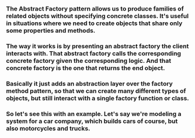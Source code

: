 ### The Abstract Factory pattern allows us to produce families of related objects without specifying concrete classes. It's useful in situations where we need to create objects that share only some properties and methods.

### The way it works is by presenting an abstract factory the client interacts with. That abstract factory calls the corresponding concrete factory given the corresponding logic. And that concrete factory is the one that returns the end object.

### Basically it just adds an abstraction layer over the factory method pattern, so that we can create many different types of objects, but still interact with a single factory function or class.

### So let's see this with an example. Let's say we're modeling a system for a car company, which builds cars of course, but also motorcycles and trucks.